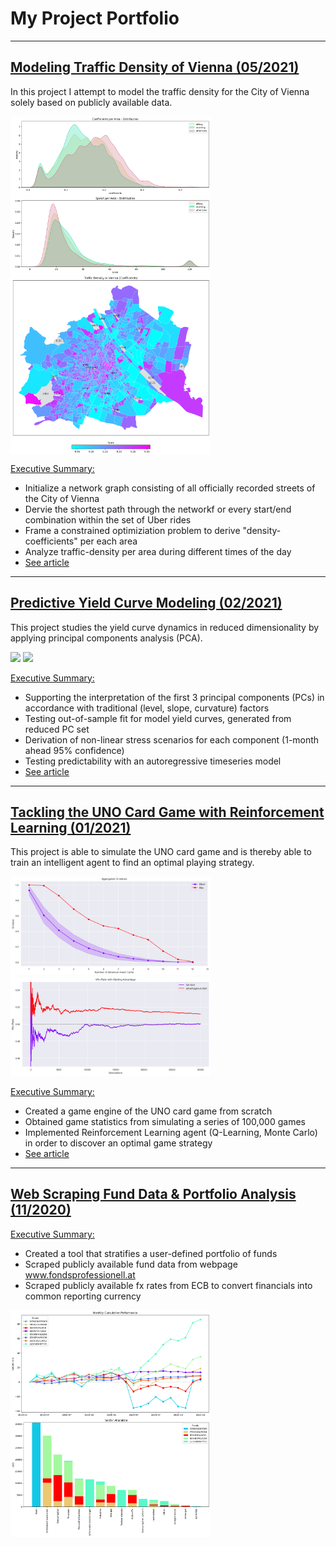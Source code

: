 # My Project Portfolio

---

## [Modeling Traffic Density of Vienna (05/2021)](https://github.com/bernhard-pfann/vienna-traffic-density)
In this project I attempt to model the traffic density for the City of Vienna solely based on publicly available data.

<div class="nav3">
  <img src="projects/p_04/coefs-distribution-scenarios.png" width="320" align="top">
  <img src="projects/p_04/coefs-map-allday.png" width="320" align="top">
</div>

<u>Executive Summary:</u>
- Initialize a network graph consisting of all officially recorded streets of the City of Vienna
- Dervie the shortest path through the networkf or every start/end combination within the set of Uber rides
- Frame a constrained optimiziation problem to derive "density-coefficients" per each area
- Analyze traffic-density per area during different times of the day
- [See article](https://bernhard-pfann.medium.com/modeling-traffic-density-of-the-city-of-vienna-c41480c35523)

---

## [Predictive Yield Curve Modeling (02/2021)](https://github.com/bernhard-pfann/pca-yield-curve-analytics)
This project studies the yield curve dynamics in reduced dimensionality by applying principal components analysis (PCA).<br>

<div class="nav3">
  <img src="projects/p_01/pc-fit-dyn.gif" width="320">
  <img src="projects/p_01/pc-scores-dyn.gif" width="320">
</div>

<u>Executive Summary:</u>
- Supporting the interpretation of the first 3 principal components (PCs) in accordance with traditional (level, slope, curvature) factors
- Testing out-of-sample fit for model yield curves, generated from reduced PC set
- Derivation of non-linear stress scenarios for each component (1-month ahead 95% confidence)
- Testing predictability with an autoregressive timeseries model
- [See article](https://bernhard-pfann.medium.com/decomposing-predicting-the-euro-yield-curve-b3ad1670fdbb)

---

## [Tackling the UNO Card Game with Reinforcement Learning (01/2021)](https://github.com/bernhard-pfann/uno-card-game_rl)
This project is able to simulate the UNO card game and is thereby able to train an intelligent agent to find an optimal playing strategy.

<div class="nav3">
  <img src="projects/p_03/q-curve.png" width="320">
  <img src="projects/p_03/starting-advantage.png" width="320">
</div>

<u>Executive Summary:</u>
- Created a game engine of the UNO card game from scratch
- Obtained game statistics from simulating a series of 100,000 games
- Implemented Reinforcement Learning agent (Q-Learning, Monte Carlo) in order to discover an optimal game strategy
- [See article](https://bernhard-pfann.medium.com/tackling-uno-card-game-with-reinforcement-learning-fad2fc19355c)

---

## [Web Scraping Fund Data & Portfolio Analysis (11/2020)](https://nbviewer.jupyter.org/github/bernhard-pfann/web-scraping-fund-data/blob/main/main.ipynb)
<u>Executive Summary:</u>
- Created a tool that stratifies a user-defined portfolio of funds
- Scraped publicly available fund data from webpage www.fondsprofessionell.at
- Scraped publicly available fx rates from ECB to convert financials into common reporting currency

<div class="nav3">
  <img src="projects/p_02/return.png" width="320" align="top">
  <img src="projects/p_02/sectors.png" width="320" align="top">
</div>
